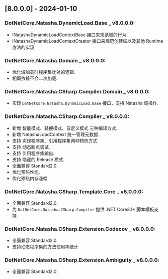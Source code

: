 <!--
This project adheres to [Semantic Versioning](https://semver.org).
Note: In this file, do not use the hard wrap in the middle of a sentence for compatibility with GitHub comment style markdown rendering.

发布日志节点案例格式如下(支持多版本发布):


Example:

## [5.1.0.0] - 2023-04-02

### DotNetCore.Natasha.CSharp _ v5.1.0.0:
- Github 补充发布 Release.

### DotNetCore.Natasha.Domain _ v5.0.0.0:
- Github 补充发布 Release.

-->


## [8.0.0.0] - 2024-01-10 
### DotNetCore.Natasha.DynamicLoad.Base _ v8.0.0.0:
- INatashaDynamicLoadContextBase 接口来规范域的行为.
- INatashaDynamicLoadContextCreator 接口来规范创建域以及其他 Runtime 方法的实现.


### DotNetCore.Natasha.Domain _ v8.0.0.0:
- 优化域加载时程序集比对的逻辑.
- 相同依赖不会二次加载.


### DotNetCore.Natasha.CSharp.Compiler.Domain _ v8.0.0.0:
- 实现 `DotNetCore.Natasha.DynamicLoad.Base` 接口，支持 Natasha 域操作.


### DotNetCore.Natasha.CSharp.Compiler _ v8.0.0.0:
- 新增 智能模式、轻便模式、自定义模式 三种编译方式.
- 新增 NatashaLoadContext 统一管理元数据.
- 支持 实现程序集、引用程序集两种预热方式.
- 支持 动态断点调试.
- 支持 引用程序集输出.
- 支持 隐藏的 Release 模式.
- 全面兼容 Standard2.0.
- 优化预热性能.
- 优化预热内存涨幅.


### DotNetCore.Natasha.CSharp.Template.Core _ v8.0.0.0:
- 全面兼容 Standard2.0.
- 为 `DotNetCore.Natasha.CSharp.Compiler` 提供 .NET Core3.1+ 脚本模板支持.


### DotNetCore.Natasha.CSharp.Extension.Codecov _ v8.0.0.0:
- 全面兼容 Standard2.0.
- 支持动态程序集的方法使用率统计


### DotNetCore.Natasha.CSharp.Extension.Ambiguity _ v8.0.0.0:
- 全面兼容 Standard2.0.

